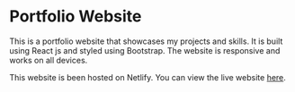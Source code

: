 # Portfolio Website

This is a portfolio website that showcases my projects and skills. It is built using React js and styled using Bootstrap. The website is responsive and works on all devices.

This website is been hosted on Netlify. You can view the live website [here](https://main--gilded-begonia-81b71b.netlify.app/).

